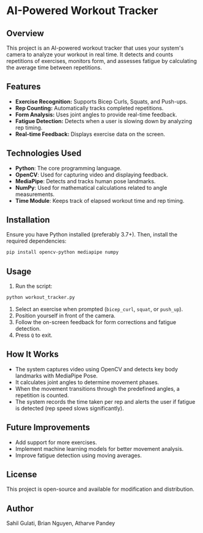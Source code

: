 # AI-Powered Workout Tracker

## Overview

This project is an AI-powered workout tracker that uses your system's camera to analyze your workout in real time. It detects and counts repetitions of exercises, monitors form, and assesses fatigue by calculating the average time between repetitions.

## Features

- **Exercise Recognition:** Supports Bicep Curls, Squats, and Push-ups.
- **Rep Counting:** Automatically tracks completed repetitions.
- **Form Analysis:** Uses joint angles to provide real-time feedback.
- **Fatigue Detection:** Detects when a user is slowing down by analyzing rep timing.
- **Real-time Feedback:** Displays exercise data on the screen.

## Technologies Used

- **Python**: The core programming language.
- **OpenCV**: Used for capturing video and displaying feedback.
- **MediaPipe**: Detects and tracks human pose landmarks.
- **NumPy**: Used for mathematical calculations related to angle measurements.
- **Time Module**: Keeps track of elapsed workout time and rep timing.

## Installation

Ensure you have Python installed (preferably 3.7+). Then, install the required dependencies:

```sh
pip install opencv-python mediapipe numpy
```

## Usage

1. Run the script:

```sh
python workout_tracker.py
```

1. Select an exercise when prompted (`bicep_curl`, `squat`, or `push_up`).
2. Position yourself in front of the camera.
3. Follow the on-screen feedback for form corrections and fatigue detection.
4. Press `Q` to exit.

## How It Works

- The system captures video using OpenCV and detects key body landmarks with MediaPipe Pose.
- It calculates joint angles to determine movement phases.
- When the movement transitions through the predefined angles, a repetition is counted.
- The system records the time taken per rep and alerts the user if fatigue is detected (rep speed slows significantly).

## Future Improvements

- Add support for more exercises.
- Implement machine learning models for better movement analysis.
- Improve fatigue detection using moving averages.

## License

This project is open-source and available for modification and distribution.

## Author

Sahil Gulati, Brian Nguyen, Atharve Pandey
